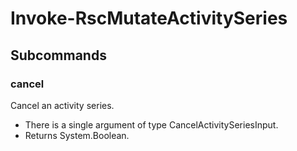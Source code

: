 # Invoke-RscMutateActivitySeries
## Subcommands
### cancel
Cancel an activity series.

- There is a single argument of type CancelActivitySeriesInput.
- Returns System.Boolean.
